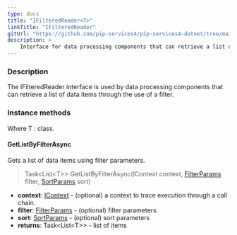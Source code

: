 ```yaml
---
type: docs
title: "IFilteredReader<T>"
linkTitle: "IFilteredReader"
gitUrl: "https://github.com/pip-services4/pip-services4-dotnet/tree/main/pip-services4-persistence-dotnet"
description: >
    Interface for data processing components that can retrieve a list of data items through the use of a filter.
---
```


### Description

The IFilteredReader interface is used by data processing components that can retrieve a list of data items through the use of a filter.

### Instance methods

Where T : class.

#### GetListByFilterAsync
Gets a list of data items using filter parameters.

> Task\<List\<T\>\> GetListByFilterAsync(IContext context, [FilterParams](../../../data/query/filter_params) filter, [SortParams](../../../data/query/sort_params) sort)

- **context**: [IContext](../../../components/context/icontext) - (optional) a context to trace execution through a call chain.
- **filter**: [FilterParams](../../../data/query/filter_params) - (optional) filter parameters
- **sort**: [SortParams](../../../data/query/sort_params) - (optional) sort parameters
- **returns**: Task\<List\<T\>\> - list of items


